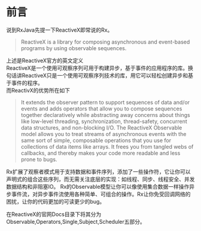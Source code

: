 # 前言

说到RxJava先提一下ReactiveX即常说的Rx。
> ReactiveX is a library for composing asynchronous and event-based programs by using observable sequences.

上述是ReactiveX官方的英文定义  
ReactiveX是一个使用可观察序列可用于构建异步，基于事件的应用程序的库。换句话讲ReactiveX只是一个使用可观察序列技术的库，用它可以轻松创建异步和基于事件的程序。  
而ReactivX的优势所在如下
> It extends the observer pattern to support sequences of data and/or events and adds operators that allow you to compose sequences together declaratively while abstracting away concerns about things like low-level threading, synchronization, thread-safety, concurrent data structures, and non-blocking I/O. 
The ReactiveX Observable model allows you to treat streams of asynchronous events with the same sort of simple, composable operations that you use for collections of data items like arrays. It frees you from tangled webs of callbacks, and thereby makes your code more readable and less prone to bugs.

Rx扩展了观察者模式用于支持数据和事件序列，添加了一些操作符，它让你可以声明式的组合这些序列，而无需关注底层的实现：如线程、同步、线程安全、并发数据结构和非阻塞IO。
Rx的Observable模型让你可以像使用集合数据一样操作异步事件流，对异步事件流使用各种简单、可组合的操作。Rx让你免受回调网络的困扰，让你的代码更加的可读更少的bug。

在ReactiveX的官网Docs目录下将其分为Observable,Operators,Single,Subject,Scheduler五部分。
